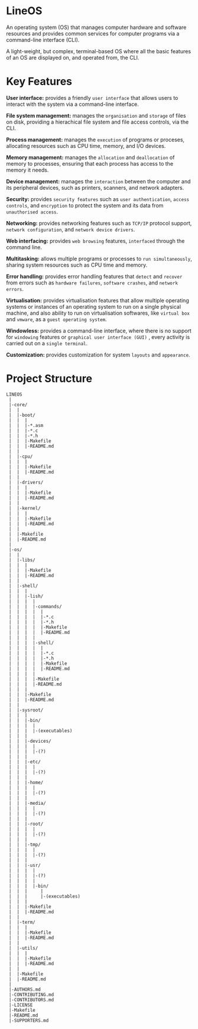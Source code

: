 # LineOS

An operating system (OS) that manages computer hardware and software resources and provides common services for computer programs via a command-line interface (CLI).

A light-weight, but complex, terminal-based OS where all the basic features of an OS are displayed on, and operated from, the CLI.

# Key Features

**User interface:** provides a friendly `user interface` that allows users to interact with the system via a command-line interface.

**File system management:** manages the `organisation` and `storage` of files on disk, providing a hierachical file system and file access controls, via the CLI.

**Process management:** manages the `execution` of programs or proceses, allocating resources such as CPU time, memory, and I/O devices.

**Memory management:** manages the `allocation` and `deallocation` of memory to processes, ensuring that each process has access to the memory it needs.

**Device management:** manages the `interaction` between the computer and its peripheral devices, such as printers, scanners, and network adapters.

**Security:** provides `security features` such as `user authentication`, `access controls`, and `encryption` to protect the system and its data from `unauthorised access`.

**Networking:** provides networking features such as `TCP/IP` protocol support, `network configuration`, and `network device drivers`.

**Web interfacing:** provides `web browsing` features, `interfaced` through the command line.

**Multitasking:** allows multiple programs or processes to `run simultaneously`, sharing system resources such as CPU time and memory.

**Error handling:** provides error handling features that `detect` and `recover` from errors such as `hardware failures`, `software crashes`, and `network errors`.

**Virtualisation:** provides virtualisation features that allow multiple operating systems or instances of an operating system to run on a single physical machine, and also ability to run on virtualisation softwares, like `virtual box` and `vmware`, as a `guest operating system`.

**Windowless:** provides a command-line interface, where there is no support for `windowing` features or `graphical user interface (GUI)` , every activity is carried out on a `single terminal`.

**Customization:** provides customization for system `layouts` and `appearance`.

# Project Structure

```
LINEOS
 |
 |-core/
 |  |
 |  |-boot/
 |  |  |
 |  |  |-*.asm
 |  |  |-*.c
 |  |  |-*.h
 |  |  |-Makefile
 |  |  |-README.md
 |  |
 |  |-cpu/
 |  |  |
 |  |  |-Makefile
 |  |  |-README.md
 |  |
 |  |-drivers/
 |  |  |
 |  |  |-Makefile
 |  |  |-README.md
 |  |
 |  |-kernel/
 |  |  |
 |  |  |-Makefile
 |  |  |-README.md
 |  |
 |  |-Makefile
 |  |-README.md
 |
 |-os/
 |  |
 |  |-libs/
 |  |  |
 |  |  |-Makefile
 |  |  |-README.md
 |  |
 |  |-shell/
 |  |  |
 |  |  |-lish/
 |  |  |  |
 |  |  |  |-commands/
 |  |  |  |  |
 |  |  |  |  |-*.c
 |  |  |  |  |-*.h
 |  |  |  |  |-Makefile
 |  |  |  |  |-README.md
 |  |  |  |
 |  |  |  |-shell/
 |  |  |  |  |
 |  |  |  |  |-*.c
 |  |  |  |  |-*.h
 |  |  |  |  |-Makefile
 |  |  |  |  |-README.md
 |  |  |  |
 |  |  |  |-Makefile
 |  |  |  |-README.md
 |  |  |
 |  |  |-Makefile
 |  |  |-README.md
 |  |
 |  |-sysroot/
 |  |  |
 |  |  |-bin/
 |  |  |  |
 |  |  |  |-(executables)
 |  |  |
 |  |  |-devices/
 |  |  |  |
 |  |  |  |-(?)
 |  |  |
 |  |  |-etc/
 |  |  |  |
 |  |  |  |-(?)
 |  |  |  
 |  |  |-home/
 |  |  |  |
 |  |  |  |-(?)
 |  |  |
 |  |  |-media/
 |  |  |  |
 |  |  |  |-(?)
 |  |  |
 |  |  |-root/
 |  |  |  |
 |  |  |  |-(?)
 |  |  |
 |  |  |-tmp/
 |  |  |  |
 |  |  |  |-(?)
 |  |  |
 |  |  |-usr/
 |  |  |  |
 |  |  |  |-(?)
 |  |  |  |
 |  |  |  |-bin/
 |  |  |     |
 |  |  |     |-(executables)
 |  |  |
 |  |  |-Makefile
 |  |  |-README.md
 |  |
 |  |-term/
 |  |  |
 |  |  |-Makefile
 |  |  |-README.md
 |  |
 |  |-utils/
 |  |  |
 |  |  |-Makefile
 |  |  |-README.md
 |  |
 |  |-Makefile
 |  |-README.md
 |
 |-AUTHORS.md
 |-CONTRIBUTING.md
 |-CONTRIBUTORS.md
 |-LICENSE
 |-Makefile
 |-README.md
 |-SUPPORTERS.md

```
